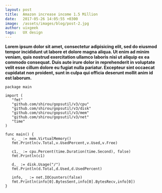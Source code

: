 ```yaml
---
layout: post
title:  Amazon increase income 1.5 Million
date:   2017-05-26 14:05:55 +0300
image:  /assets/images/blog/post-2.jpg
author: uixgeek
tags:   UX design
---
```


**Lorem ipsum dolor sit amet, consectetur adipisicing elit, sed do eiusmod tempor incididunt ut labore et dolore magna aliqua. Ut enim ad minim veniam, quis nostrud exercitation ullamco laboris nisi ut aliquip ex ea commodo consequat. Duis aute irure dolor in reprehenderit in voluptate velit esse cillum dolore eu fugiat nulla pariatur. Excepteur sint occaecat cupidatat non proident, sunt in culpa qui officia deserunt mollit anim id est laborum.**




 ```
package main

import (
	"fmt"
	"github.com/shirou/gopsutil/v3/cpu"
	"github.com/shirou/gopsutil/v3/disk"
	"github.com/shirou/gopsutil/v3/mem"
	"github.com/shirou/gopsutil/v3/net"
	"time"
)

func main() {
	v, _ := mem.VirtualMemory()
	fmt.Println(v.Total,v.UsedPercent,v.Used,v.Free)

	c1,_ := cpu.Percent(time.Duration(time.Second), false)
	fmt.Println(c1)

	d,_ := disk.Usage("/")
	fmt.Println(d.Total,d.Used,d.UsedPercent)

	info, _ := net.IOCounters(false)
	fmt.Println(info[0].BytesSent,info[0].BytesRecv,info[0])
}
```
